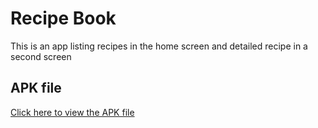 # Recipe Book

This is an app listing recipes in the home screen and detailed recipe in a second screen

## APK file

[Click here to view the APK file](app-release.apk)